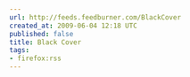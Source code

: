 ```yaml
---
url: http://feeds.feedburner.com/BlackCover
created_at: 2009-06-04 12:18 UTC
published: false
title: Black Cover
tags:
- firefox:rss
---
```



